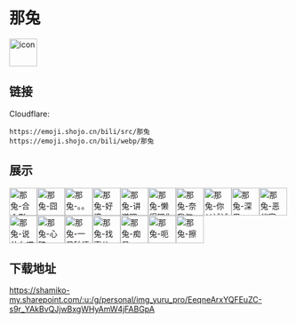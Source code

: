 # 那兔
<img src="https://emoji.shojo.cn/bili/src/那兔/icon.png" width="50" height="50" alt="icon">

## 链接
Cloudflare:
```
https://emoji.shojo.cn/bili/src/那兔
https://emoji.shojo.cn/bili/webp/那兔
```
## 展示
<img src="https://emoji.shojo.cn/bili/src/那兔/那兔-合个影.png" width="50" height="50" alt="那兔-合个影"><img src="https://emoji.shojo.cn/bili/src/那兔/那兔-囧.png" width="50" height="50" alt="那兔-囧"><img src="https://emoji.shojo.cn/bili/src/那兔/那兔-。。。.png" width="50" height="50" alt="那兔-。。。"><img src="https://emoji.shojo.cn/bili/src/那兔/那兔-好滴.png" width="50" height="50" alt="那兔-好滴"><img src="https://emoji.shojo.cn/bili/src/那兔/那兔-讲道理.png" width="50" height="50" alt="那兔-讲道理"><img src="https://emoji.shojo.cn/bili/src/那兔/那兔-懒得理你.png" width="50" height="50" alt="那兔-懒得理你"><img src="https://emoji.shojo.cn/bili/src/那兔/那兔-奈我何.png" width="50" height="50" alt="那兔-奈我何"><img src="https://emoji.shojo.cn/bili/src/那兔/那兔-你丫试试.png" width="50" height="50" alt="那兔-你丫试试"><img src="https://emoji.shojo.cn/bili/src/那兔/那兔-深思.png" width="50" height="50" alt="那兔-深思"><img src="https://emoji.shojo.cn/bili/src/那兔/那兔-恶代官.png" width="50" height="50" alt="那兔-恶代官"><img src="https://emoji.shojo.cn/bili/src/那兔/那兔-说什么喵.png" width="50" height="50" alt="那兔-说什么喵"><img src="https://emoji.shojo.cn/bili/src/那兔/那兔-心碎.png" width="50" height="50" alt="那兔-心碎"><img src="https://emoji.shojo.cn/bili/src/那兔/那兔-一见钟情.png" width="50" height="50" alt="那兔-一见钟情"><img src="https://emoji.shojo.cn/bili/src/那兔/那兔-找事儿.png" width="50" height="50" alt="那兔-找事儿"><img src="https://emoji.shojo.cn/bili/src/那兔/那兔-痴呆.png" width="50" height="50" alt="那兔-痴呆"><img src="https://emoji.shojo.cn/bili/src/那兔/那兔-呃.png" width="50" height="50" alt="那兔-呃"><img src="https://emoji.shojo.cn/bili/src/那兔/那兔-擦.png" width="50" height="50" alt="那兔-擦">

## 下载地址

https://shamiko-my.sharepoint.com/:u:/g/personal/img_yuru_pro/EeqneArxYQFEuZC-s9r_YAkBvQJjwBxgWHyAmW4jFABGpA